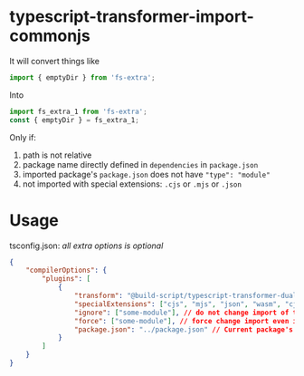 # typescript-transformer-import-commonjs

It will convert things like

```js
import { emptyDir } from 'fs-extra';
```

Into

```js
import fs_extra_1 from 'fs-extra';
const { emptyDir } = fs_extra_1;
```

Only if:

1. path is not relative
2. package name directly defined in `dependencies` in `package.json`
3. imported package's `package.json` does not have `"type": "module"`
4. not imported with special extensions: `.cjs` or `.mjs` or `.json`

# Usage

tsconfig.json: _all extra options is optional_

```json
{
	"compilerOptions": {
		"plugins": [
			{
				"transform": "@build-script/typescript-transformer-dual-package",
				"specialExtensions": ["cjs", "mjs", "json", "wasm", "cjs.js"], // defaults to cjs,mjs,json
				"ignore": ["some-module"], // do not change import of this package
				"force": ["some-module"], // force change import even it's type is module
				"package.json": "../package.json" // Current package's json file, defaults to find the nearest one
			}
		]
	}
}
```
